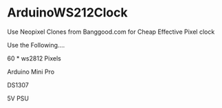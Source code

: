 # ArduinoWS212Clock
Use Neopixel Clones from Banggood.com for Cheap Effective Pixel clock

Use the Following....


60 * ws2812 Pixels

Arduino Mini Pro

DS1307

5V PSU
